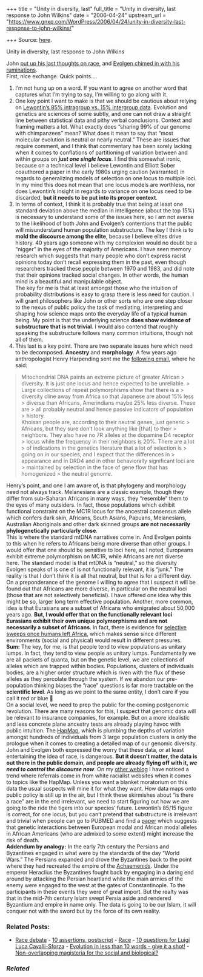 +++
title = "Unity in diversity, last"
full_title = "Unity in diversity, last response to John Wilkins"
date = "2006-04-24"
upstream_url = "https://www.gnxp.com/WordPress/2006/04/24/unity-in-diversity-last-response-to-john-wilkins/"

+++
Source: [here](https://www.gnxp.com/WordPress/2006/04/24/unity-in-diversity-last-response-to-john-wilkins/).

Unity in diversity, last response to John Wilkins

John [put up his last thoughts on race](https://evolvethought.blogspot.com/2006/04/last-one-on-race.html), and [Evolgen chimed in with his ruminations](http://scienceblogs.com/evolgen/2006/04/race_or_whatever_1.php).  
First, nice exchange. Quick points….

  
1) I’m not hung up on a word. If you want to agree on another word that captures what I’m trying to say, I’m willing to go along with it.  
2) One key point I want to make is that we should be cautious about relying on [Lewontin’s 85% intragroup vs. 15% intergroup data](https://www.gnxp.com/MT2/archives/001525.html). Evolution and genetics are sciences of some subtly, and one can not draw a straight line between statistical data and pithy verbal conclusions. Context and framing matters a lot. What exactly does “sharing 99% of our genome with chimpanzees” mean? What does it mean to say that “most molecular evolution is neutral or nearly neutral.” These are issues that require comment, and I think that commentary has been sorely lacking when it comes to conflations of partitioning of variation between and within groups on ***just one single locus***. I find this somewhat ironic, because on a technical level I believe Lewontin and Elliott Sober coauthored a paper in the early 1980s urging caution (warranted) in regards to generalizing models of selection on one locus to multiple loci. In my mind this does not mean that one locus models are worthless, nor does Lewontin’s insight in regards to variance on one locus need to be discarded, **but it needs to be put into its proper context**.  
3) In terms of context, I think it is probably true that being at least one standard deviation above the median in intelligence (about the top 15%) is necessary to understand some of the issues here, so I am not averse to the likelihood of both John and Evolgen’s contentions that the public will misunderstand human population substructure. The key I think is to **mold the discourse among the elite**, because I believe elites drive history. 40 years ago someone with my complexion would no doubt be a “nigger” in the eyes of the majority of Americans. I have seen memory research which suggests that many people who don’t express racist opinions today don’t recall expressing them in the past, even though researchers tracked these people between 1970 and 1983, and did note that their opinions tracked social changes. In other words, the human mind is a beautiful and manipulable object.  
The key for me is that at least amongst those who the intuition of probability distributions is easy to grasp there is less need for caution. I will grant philosophers like John or other sorts who are one step closer to the nexus of public policy the task of mediating, interpreting and shaping how science maps onto the everyday life of a typical human being. My point is that the underlying science **does show evidence of substructure that is not trivial**. I would also contend that roughly speaking the substructure follows many common intuitions, though not all of them.  
4) This last is a key point. There are two separate issues here which need to be decomposed. **Ancestry** and **morphology**. A few years ago anthropologist Henry Harpending sent me the [following email](https://www.gnxp.com/MT2/archives/000402.html), where he said:

> Mitochondrial DNA paints an extreme picture of greater African > diversity. It is just one locus and hence expected to be unreliable. > Large collections of repeat polymorphisms show that there is a > diversity cline away from Africa so that Japanese are about 15% less > diverse than Africans, Amerindians maybe 25% less diverse. These are > all probably neutral and hence passive indicators of population > history.  
> Khoisan people are, according to their neutral genes, just generic > Africans, but they sure don’t look anything like \[that\] to their > neighbors. They also have no 7R alleles at the dopamine D4 receptor > locus while the frequency in their neighbors is 20%. There are a lot > of indications in the genetics literature that a lot of selection is > going on in our species, and I expect that the differences in > appearance and in DRD4 and in other behaviorally significant loci are > maintained by selection in the face of gene flow that has homogenized > the neutral genome.

Henry’s point, and one I am aware of, is that phylogeny and morphology need not always track. Melanesians are a classic example, though they differ from sub-Saharan Africans in many ways, they “resemble” them to the eyes of many outsiders. In fact, those populations which exhibit functional constraint on the MC1R locus for the ancestral consensus allele which confers dark skin, Africans, South Asians, Papuans, Melanesians, Australian Aboriginals and other dark skinned groups **are not necessarily phylogenetically particularly close**.  
This is where the standard mtDNA narratives come in. And Evolgen points to this when he refers to Africans being more diverse than other groups. I would offer that one should be sensitive to loci here, as I noted, Europeans exhibit extreme polymorphism on MC1R, while Africans are not diverse here. The standard model is that mtDNA is “neutral,” so the diversity Evolgen speaks of is one of is not functionally relevant, it is “junk.” The reality is that I don’t think it is all that neutral, but that is for a different day. On a preponderance of the genome I willing to agree that I suspect it will be found out that Africans are more diverse, in particular on the neutral loci (those that are not selectively beneficial). I have offered one idea why this might be so, larger long term effective population. Another, more common, idea is that Eurasians are a subset of Africans who emigrated about 50,000 years ago. **But, I would offer that on the functionally relevant loci Eurasians exhibit their own unique polymorphisms and are not necessarily a subset of Africans**. In fact, there is evidence for [selective sweeps once humans left Africa](https://www.gnxp.com/MT2/archives/002266.html), which makes sense since different environments (social and physical) would result in different pressures.  
**Sum:** The key, for me, is that people tend to view populations as unitary lumps. In fact, they tend to view people as unitary lumps. Fundamentally we are all packets of quanta, but on the genetic level, we are collections of alleles which are trapped within bodies. Populations, clusters of individuals bodies, are a higher order structure which is riven with the flux of these alleles as they percolate through the system. If we abandon our pre-population thinking biases the “race” questions is far more tractable on the **scientific level**. As long as we point to the same entity, I don’t care if you call it red or blue 🙂  
On a social level, we need to prep the public for the coming postgenomic revolution. There are many reasons for this, I suspect that genomic data will be relevant to insurance companies, for example. But on a more idealistic and less concrete plane ancestry tests are already playing havoc with public intuition. The [HapMap](http://www.hapmap.org/), which is plumbing the depths of variation amongst hundreds of individuals from 3 large population clusters is only the prologue when it comes to creating a detailed map of our genomic diversity. John and Evolgen both expressed the worry that these data, or at least entertaining the idea of race, is dangerous. **But it doesn’t matter, the data is out there in the public domain, and people are already flying off with it, *we need to control the discourse now***. On my [other weblog](https://www.gnxp.com/) I have noticed a trend where referrals come in from white racialist websites when it comes to topics like the HapMap. Unless you want a blanket moratorium on this data the usual suspects will mine it for what they want. How data maps onto public policy is still up in the air, but I think these skirmishes about “is there a race” are in the end irrelevant, we need to start figuring out how we are going to the ride the tigers into our species’ future. Lewontin’s 85/15 figure is correct, for one locus, but you can’t pretend that substructure is irrelevant and trivial when people can go to PUBMED and find a [paper](http://www.ncbi.nlm.nih.gov/entrez/query.fcgi?cmd=Retrieve&db=pubmed&dopt=Abstract&list_uids=16282974&query_hl=5&itool=pubmed_docsum) which suggests that genetic interactions between European modal and African modal alleles in African Americans (who are admixed to some extent) might increase the risk of death.  
**Addendum by analogy:** In the early 7th century the Persians and Byzantines engaged in what were by the standards of the day “World Wars.” The Persians expanded and drove the Byzantines back to the point where they had recreated the empire of the [Achaemenids](https://en.wikipedia.org/wiki/Achaemenid_dynasty). Under the emperor Heraclius the Byzantines fought back by engaging in a daring end around by attacking the Persian heartland while the main armies of the enemy were engaged to the west at the gates of Constantinople. To the participants in these events they were of great import. But the realty was that in the mid-7th century Islam swept Persia aside and rendered Byzantium and empire in name only. The data is going to be our Islam, it will conquer not with the sword but by the force of its own reality.

### Related Posts:

- [Race debate](https://www.gnxp.com/WordPress/2006/04/23/race-debate/) - [10 assertions,
  postscript](https://www.gnxp.com/WordPress/2006/08/28/10-assertions-postscript/) - [Race](https://www.gnxp.com/WordPress/2006/04/22/race/) - [10 questions for Luigi Luca
  Cavalli-Sforza](https://www.gnxp.com/WordPress/2006/08/24/10-questions-for-luigi-luca-cavalli-sforza/) - [Evolution in less than 10 words - give it a
  shot!](https://www.gnxp.com/WordPress/2006/06/15/evolution-in-less-than-10-words-give-it-a-shot/) - [Non-overlapping magisteria for the social and
  biological?](https://www.gnxp.com/WordPress/2012/02/14/non-overlapping-magisteria-for-the-social-and-biological/)

### *Related*

[](https://www.addtoany.com/add_to/facebook?linkurl=https%3A%2F%2Fwww.gnxp.com%2FWordPress%2F2006%2F04%2F24%2Funity-in-diversity-last-response-to-john-wilkins%2F&linkname=Unity%20in%20diversity%2C%20last%20response%20to%20John%20Wilkins "Facebook")[](https://www.addtoany.com/add_to/twitter?linkurl=https%3A%2F%2Fwww.gnxp.com%2FWordPress%2F2006%2F04%2F24%2Funity-in-diversity-last-response-to-john-wilkins%2F&linkname=Unity%20in%20diversity%2C%20last%20response%20to%20John%20Wilkins "Twitter")[](https://www.addtoany.com/add_to/email?linkurl=https%3A%2F%2Fwww.gnxp.com%2FWordPress%2F2006%2F04%2F24%2Funity-in-diversity-last-response-to-john-wilkins%2F&linkname=Unity%20in%20diversity%2C%20last%20response%20to%20John%20Wilkins "Email")[](https://www.addtoany.com/share)
